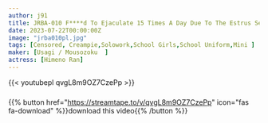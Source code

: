```yaml
---
author: j91
title: JRBA-010 F****d To Ejaculate 15 Times A Day Due To The Estrus Season Of The Neighborhood Female Oyster Who Always Handles Salt ~Tsundere Kouri Ran-chan Addicted To The Throbbing Feeling Of Ejaculation~ Ran Himeno
date: 2023-07-22T00:00:00Z
image: "jrba010pl.jpg"
tags: [Censored, Creampie,Solowork,School Girls,School Uniform,Mini	]
maker: [Usagi / Mousozoku  ]
actress: [Himeno Ran]
---
```



{{< youtubepl qvgL8m9OZ7CzePp >}}
###

{{% button href="https://streamtape.to/v/qvgL8m9OZ7CzePp" icon="fas fa-download" %}}download this video{{% /button %}}
